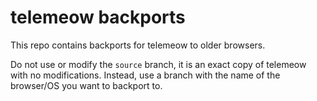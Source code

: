 # telemeow backports
This repo contains backports for telemeow to older browsers.

Do not use or modify the `source` branch, it is an exact copy of telemeow with no modifications. Instead, use a branch with the name of the browser/OS you want to backport to.
